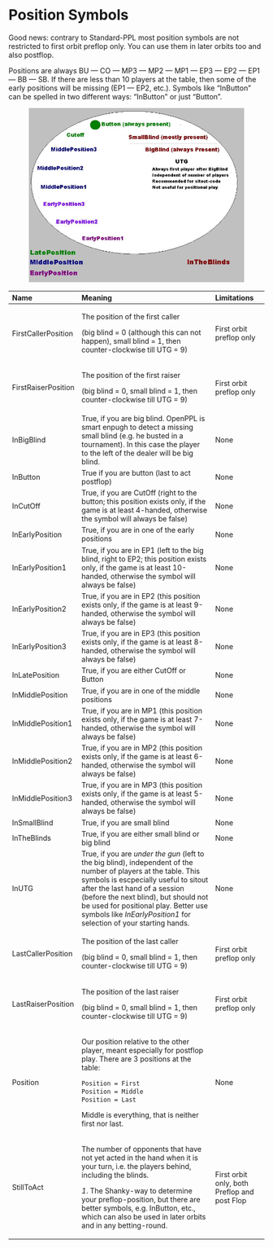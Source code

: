 # Position Symbols

Good news: contrary to Standard-PPL most position symbols are not
restricted to first orbit preflop only. You can use them in later orbits
too and also postflop.

Positions are always BU — CO — MP3 — MP2 — MP1 — EP3 — EP2 — EP1 — BB —
SB. If there are less than 10 players at the table, then some of the
early positions will be missing (EP1 — EP2, etc.). Symbols like
“InButton” can be spelled in two different ways: “InButton” or just
“Button”.

<figure>
<img src="images/openppl/positions_at_the_table.jpg" />
</figure>

<table>
<thead>
<tr class="header">
<th style="text-align: left;">Name</th>
<th style="text-align: left;">Meaning</th>
<th style="text-align: left;">Limitations</th>
</tr>
</thead>
<tbody>
<tr class="odd">
<td style="text-align: left;">FirstCallerPosition</td>
<td style="text-align: left;"><p>The position of the first caller</p>
<p>(big blind = 0 (although this can not happen), small blind = 1, then
counter-clockwise till UTG = 9)</p></td>
<td style="text-align: left;">First orbit preflop only</td>
</tr>
<tr class="even">
<td style="text-align: left;">FirstRaiserPosition</td>
<td style="text-align: left;"><p>The position of the first raiser</p>
<p>(big blind = 0, small blind = 1, then counter-clockwise till UTG =
9)</p></td>
<td style="text-align: left;">First orbit preflop only</td>
</tr>
<tr class="odd">
<td style="text-align: left;">InBigBlind</td>
<td style="text-align: left;">True, if you are big blind. OpenPPL is
smart enpugh to detect a missing small blind (e.g. he busted in a
tournament). In this case the player to the left of the dealer will be
big blind.</td>
<td style="text-align: left;">None</td>
</tr>
<tr class="even">
<td style="text-align: left;">InButton</td>
<td style="text-align: left;">True if you are button (last to act
postflop)</td>
<td style="text-align: left;">None</td>
</tr>
<tr class="odd">
<td style="text-align: left;">InCutOff</td>
<td style="text-align: left;">True, if you are CutOff (right to the
button; this position exists only, if the game is at least 4-handed,
otherwise the symbol will always be false)</td>
<td style="text-align: left;">None</td>
</tr>
<tr class="even">
<td style="text-align: left;">InEarlyPosition</td>
<td style="text-align: left;">True, if you are in one of the early
positions</td>
<td style="text-align: left;">None</td>
</tr>
<tr class="odd">
<td style="text-align: left;">InEarlyPosition1</td>
<td style="text-align: left;">True, if you are in EP1 (left to the big
blind, right to EP2; this position exists only, if the game is at least
10-handed, otherwise the symbol will always be false)</td>
<td style="text-align: left;">None</td>
</tr>
<tr class="even">
<td style="text-align: left;">InEarlyPosition2</td>
<td style="text-align: left;">True, if you are in EP2 (this position
exists only, if the game is at least 9-handed, otherwise the symbol will
always be false)</td>
<td style="text-align: left;">None</td>
</tr>
<tr class="odd">
<td style="text-align: left;">InEarlyPosition3</td>
<td style="text-align: left;">True, if you are in EP3 (this position
exists only, if the game is at least 8-handed, otherwise the symbol will
always be false)</td>
<td style="text-align: left;">None</td>
</tr>
<tr class="even">
<td style="text-align: left;">InLatePosition</td>
<td style="text-align: left;">True, if you are either CutOff or
Button</td>
<td style="text-align: left;">None</td>
</tr>
<tr class="odd">
<td style="text-align: left;">InMiddlePosition</td>
<td style="text-align: left;">True, if you are in one of the middle
positions</td>
<td style="text-align: left;">None</td>
</tr>
<tr class="even">
<td style="text-align: left;">InMiddlePosition1</td>
<td style="text-align: left;">True, if you are in MP1 (this position
exists only, if the game is at least 7-handed, otherwise the symbol will
always be false)</td>
<td style="text-align: left;">None</td>
</tr>
<tr class="odd">
<td style="text-align: left;">InMiddlePosition2</td>
<td style="text-align: left;">True, if you are in MP2 (this position
exists only, if the game is at least 6-handed, otherwise the symbol will
always be false)</td>
<td style="text-align: left;">None</td>
</tr>
<tr class="even">
<td style="text-align: left;">InMiddlePosition3</td>
<td style="text-align: left;">True, if you are in MP3 (this position
exists only, if the game is at least 5-handed, otherwise the symbol will
always be false)</td>
<td style="text-align: left;">None</td>
</tr>
<tr class="odd">
<td style="text-align: left;">InSmallBlind</td>
<td style="text-align: left;">True, if you are small blind</td>
<td style="text-align: left;">None</td>
</tr>
<tr class="even">
<td style="text-align: left;">InTheBlinds</td>
<td style="text-align: left;">True, if you are either small blind or big
blind</td>
<td style="text-align: left;">None</td>
</tr>
<tr class="odd">
<td style="text-align: left;">InUTG</td>
<td style="text-align: left;">True, if you are <em>under the gun</em>
(left to the big blind), independent of the number of players at the
table. This symbols is escpecially useful to sitout after the last hand
of a session (before the next blind), but should not be used for
positional play. Better use symbols like <em>InEarlyPosition1</em> for
selection of your starting hands.</td>
<td style="text-align: left;">None</td>
</tr>
<tr class="even">
<td style="text-align: left;">LastCallerPosition</td>
<td style="text-align: left;"><p>The position of the last caller</p>
<p>(big blind = 0, small blind = 1, then counter-clockwise till UTG =
9)</p></td>
<td style="text-align: left;">First orbit preflop only</td>
</tr>
<tr class="odd">
<td style="text-align: left;">LastRaiserPosition</td>
<td style="text-align: left;"><p>The position of the last raiser</p>
<p>(big blind = 0, small blind = 1, then counter-clockwise till UTG =
9)</p></td>
<td style="text-align: left;">First orbit preflop only</td>
</tr>
<tr class="even">
<td style="text-align: left;">Position</td>
<td style="text-align: left;"><p>Our position relative to the other
player, meant especially for postflop play. There are 3 positions at the
table:</p>
<pre><code>Position = First
Position = Middle
Position = Last</code></pre>
<p>Middle is everything, that is neither first nor last.</p></td>
<td style="text-align: left;">None</td>
</tr>
<tr class="odd">
<td style="text-align: left;">StillToAct</td>
<td style="text-align: left;"><p>The number of opponents that have not
yet acted in the hand when it is your turn, i.e. the players behind,
including the blinds.</p>
<div class="rem*">
<p><em> 1</em>. The Shanky-way to determine your preflop-position, but
there are better symbols, e.g. InButton, etc., which can also be used in
later orbits and in any betting-round.</p>
</div></td>
<td style="text-align: left;">First orbit only, both Preflop and post
Flop</td>
</tr>
</tbody>
</table>
